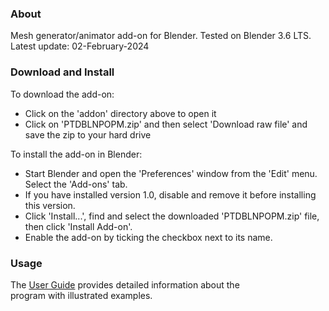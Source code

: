 ### About

Mesh generator/animator add-on for Blender.  Tested on Blender 3.6 LTS.  
Latest update: 02-February-2024


### Download and Install

To download the add-on:  
- Click on the 'addon' directory above to open it
- Click on 'PTDBLNPOPM.zip' and then select 'Download raw file' and save the zip to your hard drive  

To install the add-on in Blender:
- Start Blender and open the 'Preferences' window from the 'Edit' menu.  Select the 'Add-ons' tab.
- If you have installed version 1.0, disable and remove it before installing this version.
- Click 'Install...', find and select the downloaded 'PTDBLNPOPM.zip' file, then click 'Install Add-on'.
- Enable the add-on by ticking the checkbox next to its name.


### Usage

The [User Guide](https://panthistle.github.io/pdfs/PopMeshGuide.pdf) provides detailed information about the  
program with illustrated examples.
   

